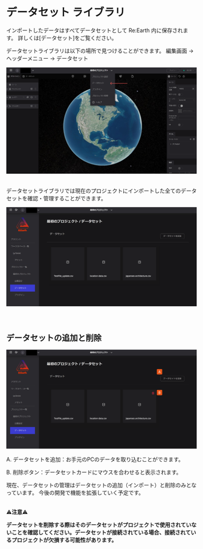 # データセット ライブラリ

インポートしたデータはすべてデータセットとして Re:Earth 内に保存されます。
詳しくは[データセット]をご覧ください。

データセットライブラリは以下の場所で見つけることができます。
編集画面 → ヘッダーメニュー → データセット

![Group 45.png](%E3%83%86%E3%82%99%E3%83%BC%E3%82%BF%E3%82%BB%E3%83%83%E3%83%88%20%E3%83%A9%E3%82%A4%E3%83%95%E3%82%99%E3%83%A9%E3%83%AA%2050a1d5478bd24156aa6321cd92875e8d/Group_45.png)
<br>
<br>

データセットライブラリでは現在のプロジェクトにインポートした全てのデータセットを確認・管理することができます。

![2023-05-31_00h10_42.png](%E3%83%86%E3%82%99%E3%83%BC%E3%82%BF%E3%82%BB%E3%83%83%E3%83%88%20%E3%83%A9%E3%82%A4%E3%83%95%E3%82%99%E3%83%A9%E3%83%AA%2050a1d5478bd24156aa6321cd92875e8d/2023-05-31_00h10_42.png)
<br>
<br>
<br>

## データセットの追加と削除

![Group 46.png](%E3%83%86%E3%82%99%E3%83%BC%E3%82%BF%E3%82%BB%E3%83%83%E3%83%88%20%E3%83%A9%E3%82%A4%E3%83%95%E3%82%99%E3%83%A9%E3%83%AA%2050a1d5478bd24156aa6321cd92875e8d/Group_46.png)

A. データセットを追加：お手元のPCのデータを取り込むことができます。

B. 削除ボタン：データセットカードにマウスを合わせると表示されます。

現在、データセットの管理はデータセットの追加（インポート）と削除のみとなっています。
今後の開発で機能を拡張していく予定です。
<br>
<br>

<aside>
  
⚠️**注意**⚠️
  
**データセットを削除する際はそのデータセットがプロジェクトで使用されていないことを確認してください。データセットが接続されている場合、接続されているプロジェクトが欠損する可能性があります。** 


</aside>
